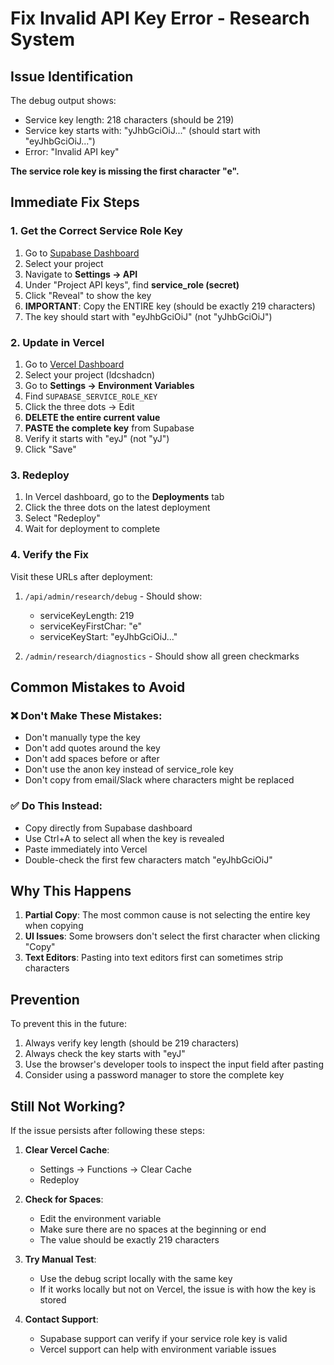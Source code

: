 # Fix Invalid API Key Error - Research System

## Issue Identification

The debug output shows:
- Service key length: 218 characters (should be 219)
- Service key starts with: "yJhbGciOiJ..." (should start with "eyJhbGciOiJ...")
- Error: "Invalid API key"

**The service role key is missing the first character "e".**

## Immediate Fix Steps

### 1. Get the Correct Service Role Key

1. Go to [Supabase Dashboard](https://app.supabase.com)
2. Select your project
3. Navigate to **Settings → API**
4. Under "Project API keys", find **service_role (secret)**
5. Click "Reveal" to show the key
6. **IMPORTANT**: Copy the ENTIRE key (should be exactly 219 characters)
7. The key should start with "eyJhbGciOiJ" (not "yJhbGciOiJ")

### 2. Update in Vercel

1. Go to [Vercel Dashboard](https://vercel.com/dashboard)
2. Select your project (ldcshadcn)
3. Go to **Settings → Environment Variables**
4. Find `SUPABASE_SERVICE_ROLE_KEY`
5. Click the three dots → Edit
6. **DELETE the entire current value**
7. **PASTE the complete key** from Supabase
8. Verify it starts with "eyJ" (not "yJ")
9. Click "Save"

### 3. Redeploy

1. In Vercel dashboard, go to the **Deployments** tab
2. Click the three dots on the latest deployment
3. Select "Redeploy"
4. Wait for deployment to complete

### 4. Verify the Fix

Visit these URLs after deployment:
1. `/api/admin/research/debug` - Should show:
   - serviceKeyLength: 219
   - serviceKeyFirstChar: "e"
   - serviceKeyStart: "eyJhbGciOiJ..."

2. `/admin/research/diagnostics` - Should show all green checkmarks

## Common Mistakes to Avoid

### ❌ Don't Make These Mistakes:
- Don't manually type the key
- Don't add quotes around the key
- Don't add spaces before or after
- Don't use the anon key instead of service_role key
- Don't copy from email/Slack where characters might be replaced

### ✅ Do This Instead:
- Copy directly from Supabase dashboard
- Use Ctrl+A to select all when the key is revealed
- Paste immediately into Vercel
- Double-check the first few characters match "eyJhbGciOiJ"

## Why This Happens

1. **Partial Copy**: The most common cause is not selecting the entire key when copying
2. **UI Issues**: Some browsers don't select the first character when clicking "Copy"
3. **Text Editors**: Pasting into text editors first can sometimes strip characters

## Prevention

To prevent this in the future:
1. Always verify key length (should be 219 characters)
2. Always check the key starts with "eyJ"
3. Use the browser's developer tools to inspect the input field after pasting
4. Consider using a password manager to store the complete key

## Still Not Working?

If the issue persists after following these steps:

1. **Clear Vercel Cache**:
   - Settings → Functions → Clear Cache
   - Redeploy

2. **Check for Spaces**:
   - Edit the environment variable
   - Make sure there are no spaces at the beginning or end
   - The value should be exactly 219 characters

3. **Try Manual Test**:
   - Use the debug script locally with the same key
   - If it works locally but not on Vercel, the issue is with how the key is stored

4. **Contact Support**:
   - Supabase support can verify if your service role key is valid
   - Vercel support can help with environment variable issues